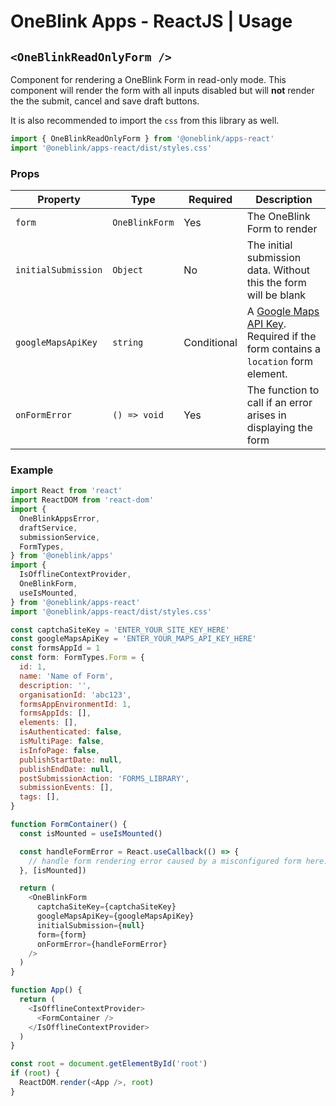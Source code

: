 # OneBlink Apps - ReactJS | Usage

## `<OneBlinkReadOnlyForm />`

Component for rendering a OneBlink Form in read-only mode. This component will render the form with all inputs disabled but will **not** render the the submit, cancel and save draft buttons.

It is also recommended to import the `css` from this library as well.

```js
import { OneBlinkReadOnlyForm } from '@oneblink/apps-react'
import '@oneblink/apps-react/dist/styles.css'
```

### Props

| Property           | Type                           | Required    | Description                                                                                                                                                                                                               |
| ------------------- | ------------------------------ | ----------- | ------------------------------------------------------------------------------------------------------------------------------------------------------------------------------------------------------------------------- |
| `form`              | `OneBlinkForm`                 | Yes         | The OneBlink Form to render                                                                                                                                                                                               |
| `initialSubmission` | `Object`                       | No          | The initial submission data. Without this the form will be blank                                                                                                                                                                                                |
| `googleMapsApiKey`  | `string`                       | Conditional | A [Google Maps API Key](https://developers.google.com/maps/documentation/javascript/get-api-key). Required if the form contains a `location` form element.    |
| `onFormError`          | `() => void`                   | Yes         | The function to call if an error arises in displaying the form                                                                                                    |


### Example

```js
import React from 'react'
import ReactDOM from 'react-dom'
import {
  OneBlinkAppsError,
  draftService,
  submissionService,
  FormTypes,
} from '@oneblink/apps'
import {
  IsOfflineContextProvider,
  OneBlinkForm,
  useIsMounted,
} from '@oneblink/apps-react'
import '@oneblink/apps-react/dist/styles.css'

const captchaSiteKey = 'ENTER_YOUR_SITE_KEY_HERE'
const googleMapsApiKey = 'ENTER_YOUR_MAPS_API_KEY_HERE'
const formsAppId = 1
const form: FormTypes.Form = {
  id: 1,
  name: 'Name of Form',
  description: '',
  organisationId: 'abc123',
  formsAppEnvironmentId: 1,
  formsAppIds: [],
  elements: [],
  isAuthenticated: false,
  isMultiPage: false,
  isInfoPage: false,
  publishStartDate: null,
  publishEndDate: null,
  postSubmissionAction: 'FORMS_LIBRARY',
  submissionEvents: [],
  tags: [],
}

function FormContainer() {
  const isMounted = useIsMounted()

  const handleFormError = React.useCallback(() => {
    // handle form rendering error caused by a misconfigured form here...
  }, [isMounted])

  return (
    <OneBlinkForm
      captchaSiteKey={captchaSiteKey}
      googleMapsApiKey={googleMapsApiKey}
      initialSubmission={null}
      form={form}
      onFormError={handleFormError}
    />
  )
}

function App() {
  return (
    <IsOfflineContextProvider>
      <FormContainer />
    </IsOfflineContextProvider>
  )
}

const root = document.getElementById('root')
if (root) {
  ReactDOM.render(<App />, root)
}
```

